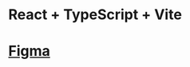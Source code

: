 # React + TypeScript + Vite

# [Figma](https://www.figma.com/design/grJ4FceZq9V5K97ws7pguG/Astro?node-id=1-87&t=qWI3Y4CpjNNCybn0-0)
